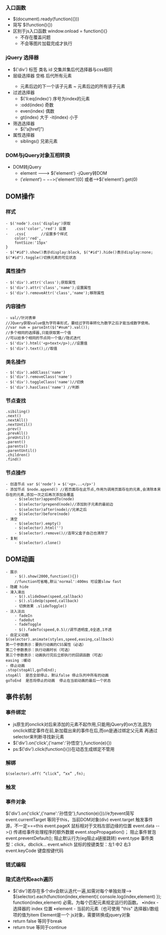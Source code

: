 ### 入口函数
- $(document).ready(function({}))
- 简写 $(function(){}) 
- 区别于js入口函数 window.onload = function(){}
     -  不存在覆盖问题
     -  不会等图片加载完成才执行
### jQuery 选择器
- $('div') 标签 类名 id 交集并集后代选择器与css相同
- 层级选择器
     空格 后代所有元素
     >
     +  元素后边的下一个该子元素
     ~  元素后边的所有该子元素
- 过滤选择器
    - $('li:eq(index)') 序号为index的元素
    - :odd(index)   奇数
    - even(index)   偶数
     - gt(index)   大于
      -it(index)   小于
- 筛选选择器
    - $(“a[href]”)
- 属性选择器
    - siblings() 兄弟元素
### DOM与jQuery对象互相转换
- DOM转jQuery
    - element ---> $('element')
-jQuery转DOM
    - $('element') --->$('element')[0]
                或者-->$('element').get(0)

## DOM操作
### 样式
    - $('node').css('display')获取
    -   .css('color','red') 设置
    -   .css{       //设置多个样式
        color:'red',
        fontSize:'15px'
    }
    - $("#id").show()表示display:block, $("#id").hide()表示display:none; $("#id").toggle()切换元素的可见状态
### 属性操作
    - $('div').attr('class');获取属性
    - $('div').attr('class','name');设置属性
    - $('div').removeAttr('class','name');移除属性
### 内容操作
    - val//针对表单   
    //JQuery获取value值为字符串形式，要经过字符串转化为数字之后才能当成数字使用。          
    //var num = parseInt($("#num").val());
    //多个相同的选择器,只能获取第一个值
    //可以给多个相同的节点同一个值//隐式迭代
    - $('div').html('<p>text</p>);//设置值
    - $('div').text();//取值
### 类名操作
    - $('div').addClass('name')
    - $('div').removeClass('name')
    - $('div').toggleClass('name')//切换
    - $('div').hasClass('name') //判断
### 节点查找
    .sibiling()
    .next()
    .nextAll()
    .nextUntil()
    .prev()
    .prevAll()
    .preUntil()
    .parent()
    .parents()
    .parentUntil()
    .children()
    .find()
### 节点操作
    - 创造节点 var $('node') = $('<p>...</p>')
    - 添加节点 $node.append() //若页面存在此节点,作用为调用页面存在的元素,会清除本来存在的元素,添加一次之后再次添加会覆盖
        - $(selector)appendTo(node)
        - $(selector)prepend(node)//添加到子元素的最前边
        - $(selector)after(node)//兄弟之后
        - $(selector)before(node)
    - 清空
        - $(selector).empty()
        - $(selector).html('')
        - $(selector).remove()//连带父盒子自己也清除了
    - 复制
        - $(selector).clone()
## DOM动画
    - 展示 
        - $().show(2000,function(){}) 
        //function可省略,默认'normal':400ms 可设置slow fast
    - 隐藏 hide
    - 滑入滑出
        - $().slideDown(speed,callback)
        - $().slideUp(speed,callback)
        - 切换效果 .slideToggle()
    - 淡入淡出
        - fadeIn
        - fadeOut
        - fadeToggle
        - $().fadeTo(speed,0.5)//调节透明度,0全透,1不透
    - 自定义动画
    $(selector).animate(styles,speed,easing,callback)
	第一个参数表示：要执行动画的CSS属性（必选）
 	第二个参数表示：执行动画时长（可选）
	第三个参数表示：动画执行完后立即执行的回调函数（可选）
    easing :缓动
    - 停止动画
    .stop(stopAll,goToEnd);
    stopAll  是否全部停止，默认false 停止队列中所有的动画
    goToEnd  是否将停止的动画  停止在当前动画的最后一个状态  

## 事件机制
### 事件绑定
-   js原生的onclick对后来添加的元素不起作用,只能用jQuery的on方法,因为
    onclick绑定事件在前,新加载出来的事件在后,而on是通过绑定父元素
    再通过selector来判断寻找新元素
- $('div').on('click',{'name':'孙悟空'},function(e){})
- ps:$('div').click(function(){})在动态生成绑定不管用
### 解绑
    $(selector).off( “click”, “xx” ,fn);
### 触发
### 事件对象
$('div').on('click',{'name':'孙悟空'},function(e){})//e为event简写  
    event.currentTarget 			等同于this，当前DOM对象(div)
    event.target 					触发事件源，不一定===this
    event.pageX 					鼠标相对于文档左部边缘的位置
     event.data -->{}				传递给事件处理程序的额外数据
    event.stopPropagation()；	阻止事件冒泡
    event.preventDefault(); 	阻止默认行为(eg阻止a链接跳转)
    event.type 					事件类型：click，dbclick…
    event.which 				鼠标的按键类型：左1 中2 右3
    event.keyCode				键盘按键代码

### 链式编程
### 隐式迭代和each遍历
- $('div')若存在多个div会默认迭代一遍,如需对每个单独处理-->
$(selector).each(function(index,element){
    console.log(index,element)
});
 function(index,element) 必需。为每个匹配元素规定运行的函数。 
•index - 选择器的 index 位置 
•element - 当前的元素（也可使用 "this" 选择器)/数组项的值为item
Element是一个 js对象，需要转换成jquery对象
- return false 等同于break
- return true 等同于continue
